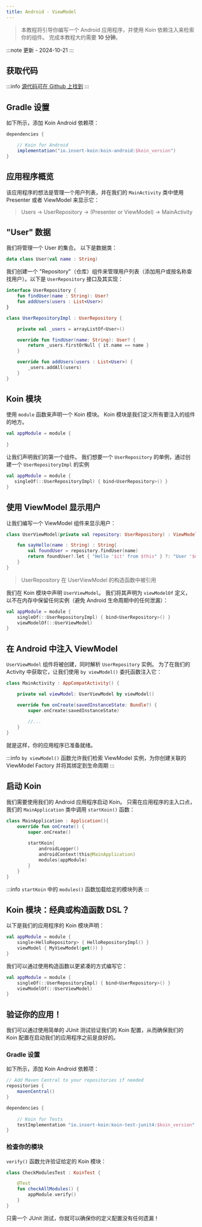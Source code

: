 ```yaml
---
title: Android - ViewModel
---
```

> 本教程将引导你编写一个 Android 应用程序，并使用 Koin 依赖注入来检索你的组件。
> 完成本教程大约需要 **10 分钟**。

:::note
更新 - 2024-10-21
:::

## 获取代码

:::info
[源代码可在 Github 上找到](https://github.com/InsertKoinIO/koin-getting-started/tree/main/android)
:::

## Gradle 设置

如下所示，添加 Koin Android 依赖项：

```groovy
dependencies {

    // Koin for Android
    implementation("io.insert-koin:koin-android:$koin_version")
}
```

## 应用程序概览

该应用程序的想法是管理一个用户列表，并在我们的 `MainActivity` 类中使用 Presenter 或者 ViewModel 来显示它：

> Users -> UserRepository -> (Presenter or ViewModel) -> MainActivity

## "User" 数据

我们将管理一个 User 的集合。 以下是数据类：

```kotlin
data class User(val name : String)
```

我们创建一个 "Repository"（仓库）组件来管理用户列表（添加用户或按名称查找用户）。以下是 `UserRepository` 接口及其实现：

```kotlin
interface UserRepository {
    fun findUser(name : String): User?
    fun addUsers(users : List<User>)
}

class UserRepositoryImpl : UserRepository {

    private val _users = arrayListOf<User>()

    override fun findUser(name: String): User? {
        return _users.firstOrNull { it.name == name }
    }

    override fun addUsers(users : List<User>) {
        _users.addAll(users)
    }
}
```

## Koin 模块

使用 `module` 函数来声明一个 Koin 模块。 Koin 模块是我们定义所有要注入的组件的地方。

```kotlin
val appModule = module {
    
}
```

让我们声明我们的第一个组件。 我们想要一个 `UserRepository` 的单例，通过创建一个 `UserRepositoryImpl` 的实例

```kotlin
val appModule = module {
   singleOf(::UserRepositoryImpl) { bind<UserRepository>() }
}
```

## 使用 ViewModel 显示用户

让我们编写一个 ViewModel 组件来显示用户：

```kotlin
class UserViewModel(private val repository: UserRepository) : ViewModel() {

    fun sayHello(name : String) : String{
        val foundUser = repository.findUser(name)
        return foundUser?.let { "Hello '$it' from $this" } ?: "User '$name' not found!"
    }
}
```

> UserRepository 在 UserViewModel 的构造函数中被引用

我们在 Koin 模块中声明 `UserViewModel`。 我们将其声明为 `viewModelOf` 定义，以不在内存中保留任何实例（避免 Android 生命周期中的任何泄漏）：

```kotlin
val appModule = module {
    singleOf(::UserRepositoryImpl) { bind<UserRepository>() }
    viewModelOf(::UserViewModel)
}
```

## 在 Android 中注入 ViewModel

`UserViewModel` 组件将被创建，同时解析 `UserRepository` 实例。 为了在我们的 Activity 中获取它，让我们使用 `by viewModel()` 委托函数注入它：

```kotlin
class MainActivity : AppCompatActivity() {

    private val viewModel: UserViewModel by viewModel()

    override fun onCreate(savedInstanceState: Bundle?) {
        super.onCreate(savedInstanceState)
        
        //...
    }
}
```

就是这样，你的应用程序已准备就绪。

:::info
`by viewModel()` 函数允许我们检索 ViewModel 实例，为你创建关联的 ViewModel Factory 并将其绑定到生命周期
:::

## 启动 Koin

我们需要使用我们的 Android 应用程序启动 Koin。 只需在应用程序的主入口点，我们的 `MainApplication` 类中调用 `startKoin()` 函数：

```kotlin
class MainApplication : Application(){
    override fun onCreate() {
        super.onCreate()
        
        startKoin{
            androidLogger()
            androidContext(this@MainApplication)
            modules(appModule)
        }
    }
}
```

:::info
`startKoin` 中的 `modules()` 函数加载给定的模块列表
:::

## Koin 模块：经典或构造函数 DSL？

以下是我们的应用程序的 Koin 模块声明：

```kotlin
val appModule = module {
    single<HelloRepository> { HelloRepositoryImpl() }
    viewModel { MyViewModel(get()) }
}
```

我们可以通过使用构造函数以更紧凑的方式编写它：

```kotlin
val appModule = module {
    singleOf(::UserRepositoryImpl) { bind<UserRepository>() }
    viewModelOf(::UserViewModel)
}
```

## 验证你的应用！

我们可以通过使用简单的 JUnit 测试验证我们的 Koin 配置，从而确保我们的 Koin 配置在启动我们的应用程序之前是良好的。

### Gradle 设置

如下所示，添加 Koin Android 依赖项：

```groovy
// Add Maven Central to your repositories if needed
repositories {
	mavenCentral()    
}

dependencies {
    
    // Koin for Tests
    testImplementation "io.insert-koin:koin-test-junit4:$koin_version"
}
```

### 检查你的模块

`verify()` 函数允许验证给定的 Koin 模块：

```kotlin
class CheckModulesTest : KoinTest {

    @Test
    fun checkAllModules() {
        appModule.verify()
    }
}
```

只需一个 JUnit 测试，你就可以确保你的定义配置没有任何遗漏！
